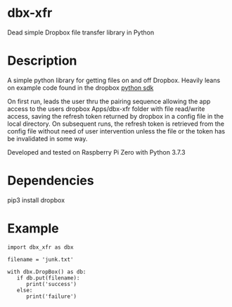 # dbx-xfr
Dead simple Dropbox file transfer library in Python

# Description
A simple python library for getting files on and off Dropbox.  Heavily leans on example code found in the dropbox [python sdk](https://github.com/dropbox/dropbox-sdk-python)

On first run, leads the user thru the pairing sequence allowing the app access to the users dropbox Apps/dbx-xfr folder with file read/write access, saving the refresh token returned by dropbox in a config file in the local directory.  On subsequent runs, the refresh token is retrieved from the config file without need of user intervention unless the file or the token has be invalidated in some way.

Developed and tested on Raspberry Pi Zero with Python 3.7.3

# Dependencies
pip3 install dropbox

# Example
    import dbx_xfr as dbx
    
    filename = 'junk.txt'
    
    with dbx.DropBox() as db:
       if db.put(filename):
          print('success')
       else:
          print('failure')
